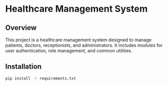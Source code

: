 # Healthcare Management System

## Overview

This project is a healthcare management system designed to manage patients, doctors, receptionists, and administrators. It includes modules for user authentication, role management, and common utilities.

## Installation

```bash
pip install -r requirements.txt

```
